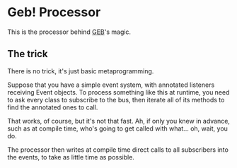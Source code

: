 # Geb! Processor
This is the processor behind [GEB](https://github.com/zaaarf/geb)'s magic.

## The trick
There is no trick, it's just basic metaprogramming.

Suppose that you have a simple event system, with annotated listeners receiving Event objects. To process something like this at runtime, you need to ask every class to subscribe to the bus, then iterate all of its methods to find the annotated ones to call.

That works, of course, but it's not that fast. Ah, if only you knew in advance, such as at compile time, who's going to get called with what... oh, wait, you do.

The processor then writes at compile time direct calls to all subscribers into the events, to take as little time as possible.

